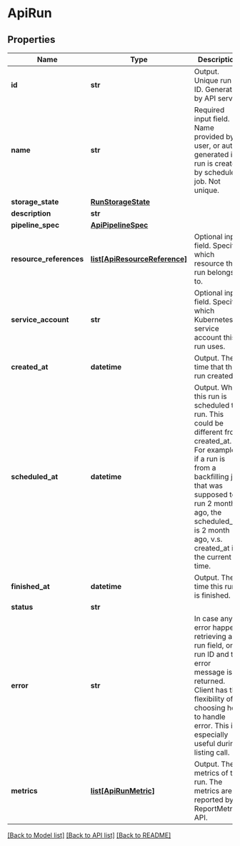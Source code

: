 # ApiRun

## Properties
Name | Type | Description | Notes
------------ | ------------- | ------------- | -------------
**id** | **str** | Output. Unique run ID. Generated by API server. | [optional] 
**name** | **str** | Required input field. Name provided by user, or auto generated if run is created by scheduled job. Not unique. | [optional] 
**storage_state** | [**RunStorageState**](RunStorageState.md) |  | [optional] 
**description** | **str** |  | [optional] 
**pipeline_spec** | [**ApiPipelineSpec**](ApiPipelineSpec.md) |  | [optional] 
**resource_references** | [**list[ApiResourceReference]**](ApiResourceReference.md) | Optional input field. Specify which resource this run belongs to. | [optional] 
**service_account** | **str** | Optional input field. Specify which Kubernetes service account this run uses. | [optional] 
**created_at** | **datetime** | Output. The time that the run created. | [optional] 
**scheduled_at** | **datetime** | Output. When this run is scheduled to run. This could be different from created_at. For example, if a run is from a backfilling job that was supposed to run 2 month ago, the scheduled_at is 2 month ago, v.s. created_at is the current time. | [optional] 
**finished_at** | **datetime** | Output. The time this run is finished. | [optional] 
**status** | **str** |  | [optional] 
**error** | **str** | In case any error happens retrieving a run field, only run ID and the error message is returned. Client has the flexibility of choosing how to handle error. This is especially useful during listing call. | [optional] 
**metrics** | [**list[ApiRunMetric]**](ApiRunMetric.md) | Output. The metrics of the run. The metrics are reported by ReportMetrics API. | [optional] 

[[Back to Model list]](../README.md#documentation-for-models) [[Back to API list]](../README.md#documentation-for-api-endpoints) [[Back to README]](../README.md)


